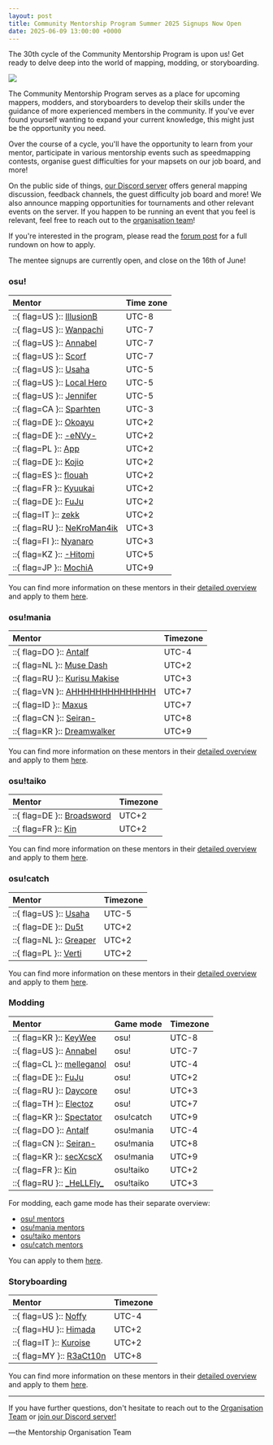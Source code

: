 ```yaml
---
layout: post
title: Community Mentorship Program Summer 2025 Signups Now Open
date: 2025-06-09 13:00:00 +0000
---
```


The 30th cycle of the Community Mentorship Program is upon us! Get ready to delve deep into the world of mapping, modding, or storyboarding.

![](/wiki/shared/news/banners/community-mentorship-program.jpg)

The Community Mentorship Program serves as a place for upcoming mappers, modders, and storyboarders to develop their skills under the guidance of more experienced members in the community. If you've ever found yourself wanting to expand your current knowledge, this might just be the opportunity you need.

Over the course of a cycle, you'll have the opportunity to learn from your mentor, participate in various mentorship events such as speedmapping contests, organise guest difficulties for your mapsets on our job board, and more! 

On the public side of things, [our Discord server](https://discord.com/invite/Ft2FtXmBgx) offers general mapping discussion, feedback channels, the guest difficulty job board and more! We also announce mapping opportunities for tournaments and other relevant events on the server. If you happen to be running an event that you feel is relevant, feel free to reach out to the [organisation team](https://docs.google.com/spreadsheets/d/1dVbDmk2Z6RsosS8rN11cfjCPMLKMuCjrICOVqTW2KH4/edit?usp=sharing)!

If you're interested in the program, please read the [forum post](https://osu.ppy.sh/community/forums/topics/2079752?n=1) for a full rundown on how to apply. 

The mentee signups are currently open, and close on the 16th of June! 

### osu! 

| Mentor | Time zone |
| :-- | :-- |
| ::{ flag=US }:: [IllusionB](https://osu.ppy.sh/users/13292488) | UTC-8 |
| ::{ flag=US }:: [Wanpachi](https://osu.ppy.sh/users/12157130) | UTC-7 |
| ::{ flag=US }:: [Annabel](https://osu.ppy.sh/users/3388410) | UTC-7 |
| ::{ flag=US }:: [Scorf](https://osu.ppy.sh/users/17038784) | UTC-7 |
| ::{ flag=US }:: [Usaha](https://osu.ppy.sh/users/6443117) | UTC-5 |
| ::{ flag=US }:: [Local Hero](https://osu.ppy.sh/users/16134122) | UTC-5 |
| ::{ flag=US }:: [Jennifer](https://osu.ppy.sh/users/6761853) | UTC-5 |
| ::{ flag=CA }:: [Sparhten](https://osu.ppy.sh/users/7601720) | UTC-3 |
| ::{ flag=DE }:: [Okoayu](https://osu.ppy.sh/users/1623405) | UTC+2 |
| ::{ flag=DE }:: [\-eNVy-](https://osu.ppy.sh/users/10632422) | UTC+2 |
| ::{ flag=PL }:: [App](https://osu.ppy.sh/users/13650508) | UTC+2 |
| ::{ flag=DE }:: [Kojio](https://osu.ppy.sh/users/2054596) | UTC+2 |
| ::{ flag=ES }:: [flouah](https://osu.ppy.sh/users/8030129) | UTC+2 |
| ::{ flag=FR }:: [Kyuukai](https://osu.ppy.sh/users/5337374) | UTC+2 |
| ::{ flag=DE }:: [FuJu](https://osu.ppy.sh/users/10773882) | UTC+2 |
| ::{ flag=IT }:: [zekk](https://osu.ppy.sh/users/9704802) | UTC+2 |
| ::{ flag=RU }:: [NeKroMan4ik](https://osu.ppy.sh/users/11387664) | UTC+3 |
| ::{ flag=FI }:: [Nyanaro](https://osu.ppy.sh/users/4157611) | UTC+3 |
| ::{ flag=KZ }:: [\-Hitomi](https://osu.ppy.sh/users/15583987) | UTC+5 |
| ::{ flag=JP }:: [MochiA](https://osu.ppy.sh/users/9312734) | UTC+9 |

You can find more information on these mentors in their [detailed overview](https://docs.google.com/spreadsheets/d/1PrL5cXwU-EMIkUaRKPHbRsi-AUeicQhZZR2QkjVDevM/edit) and apply to them [here](https://forms.gle/j9tUAjMf47JoRCRK8). 

### osu!mania 

| Mentor | Timezone |
| :-- | :-- |
| ::{ flag=DO }:: [Antalf](https://osu.ppy.sh/users/8793773) | UTC-4 |
| ::{ flag=NL }:: [Muse Dash](https://osu.ppy.sh/users/13695676) | UTC+2 |
| ::{ flag=RU }:: [Kurisu Makise](https://osu.ppy.sh/users/2790640) | UTC+3 |
| ::{ flag=VN }:: [AHHHHHHHHHHHHHH](https://osu.ppy.sh/users/8249608) | UTC+7 |
| ::{ flag=ID }:: [Maxus](https://osu.ppy.sh/users/4335785) | UTC+7 |
| ::{ flag=CN }:: [Seiran-](https://osu.ppy.sh/users/14351534) | UTC+8 |
| ::{ flag=KR }:: [Dreamwalker](https://osu.ppy.sh/users/8946550) | UTC+9 |

You can find more information on these mentors in their [detailed overview](https://docs.google.com/spreadsheets/d/1g2KhhmBqiqNAe2I2PJPicaSFtWPQ5sScRluC9oQzFGg/edit) and apply to them [here](https://forms.gle/5pwB9qqUsDc3kV6H9).

### osu!taiko

| Mentor | Timezone |
| :-- | :-- |
| ::{ flag=DE }:: [Broadsword](https://osu.ppy.sh/users/11357694) | UTC+2 |
| ::{ flag=FR }:: [Kin](https://osu.ppy.sh/users/480689) | UTC+2 |

You can find more information on these mentors in their [detailed overview](https://docs.google.com/spreadsheets/d/1_bMj04v4kUhdBd_JS6yiex9pBSFcxh_Uunn--n7Ugt8/edit) and apply to them [here](https://forms.gle/unAie67mgosQK6vE7).

### osu!catch

| Mentor | Timezone |
| :-- | :-- |
| ::{ flag=US }:: [Usaha](https://osu.ppy.sh/users/6443117) | UTC-5 |
| ::{ flag=DE }:: [Du5t](https://osu.ppy.sh/users/6053071) | UTC+2 |
| ::{ flag=NL }:: [Greaper](https://osu.ppy.sh/users/2369776) | UTC+2 |
| ::{ flag=PL }:: [Verti](https://osu.ppy.sh/users/10674528) | UTC+2 |

You can find more information on these mentors in their [detailed overview](https://docs.google.com/spreadsheets/d/16J1nxWgHadycR2Qu232VufdcmHKPXWb6MFPixO-ehlg/edit) and apply to them [here](https://forms.gle/YrbXSstDdvBGGy2m7).

### Modding

| Mentor | Game mode | Timezone |
| :-- | :-- | :-- |
| ::{ flag=KR }:: [KeyWee](https://osu.ppy.sh/users/10476879) | osu! | UTC-8 |
| ::{ flag=US }:: [Annabel](https://osu.ppy.sh/users/3388410) | osu! | UTC-7 |
| ::{ flag=CL }:: [melleganol](https://osu.ppy.sh/users/16452371) | osu! | UTC-4 |
| ::{ flag=DE }:: [FuJu](https://osu.ppy.sh/users/10773882) | osu! | UTC+2 |
| ::{ flag=RU }:: [Daycore](https://osu.ppy.sh/users/5596337) | osu! | UTC+3 |
| ::{ flag=TH }:: [Electoz](https://osu.ppy.sh/users/6485263) | osu! | UTC+7 |
| ::{ flag=KR }:: [Spectator](https://osu.ppy.sh/users/702598) | osu!catch | UTC+9 |
| ::{ flag=DO }:: [Antalf](https://osu.ppy.sh/users/8793773) | osu!mania | UTC-4 |
| ::{ flag=CN }:: [Seiran-](https://osu.ppy.sh/users/14351534) | osu!mania | UTC+8 |
| ::{ flag=KR }:: [secXcscX](https://osu.ppy.sh/users/13543418) | osu!mania | UTC+9 |
| ::{ flag=FR }:: [Kin](https://osu.ppy.sh/users/480689) | osu!taiko | UTC+2 |
| ::{ flag=RU }:: [\_HeLLFly\_](https://osu.ppy.sh/users/14225226) | osu!taiko | UTC+3 |

For modding, each game mode has their separate overview: 

- [osu! mentors](https://docs.google.com/spreadsheets/d/1hXMTAFDdhjpQP72WyfDkjOnZECf6DO_Ba5sxjpowUKw/edit?gid=2064960339#gid=2064960339)
- [osu!mania mentors](https://docs.google.com/spreadsheets/d/1AcZHY7OylKGEgzgfryqLr9FOI6-oXdNqPT2Zistz3Yo/edit?gid=2064960339#gid=2064960339)
- [osu!taiko mentors](https://docs.google.com/spreadsheets/d/1cjhM_wRE-BmH5v1iVF_uP1Jp6uLNamS7aCnjAQmEQb4/edit?gid=2064960339#gid=2064960339)
- [osu!catch mentors](https://docs.google.com/spreadsheets/d/1Ac7_geRabvpRb60dxeLWYhIYzj9D_aDNzw2P8ZlhJ08/edit?gid=2064960339#gid=2064960339)

You can apply to them [here](https://docs.google.com/forms/d/e/1FAIpQLSedojsQxwaUWRPZ_AeP_bMr3GNsWMy62MpVwHQfyPtQfeSxXw/viewform).

### Storyboarding

| Mentor | Timezone |
| :-- | :-- |
| ::{ flag=US }:: [Noffy](https://osu.ppy.sh/users/1541323) | UTC-4 |
| ::{ flag=HU }:: [Himada](https://osu.ppy.sh/users/10959366) | UTC+2 |
| ::{ flag=IT }:: [Kuroise](https://osu.ppy.sh/users/14547127) | UTC+2 |
| ::{ flag=MY }:: [R3aCt10n](https://osu.ppy.sh/users/17020051) | UTC+8 |

You can find more information on these mentors in their [detailed overview](https://docs.google.com/spreadsheets/d/18vLaEyRnsfc2hpUb53EpggRwY6Vg7PqTScbs2qI6otc/edit) and apply to them [here](https://forms.gle/5bh7XsZw4E5yX4QNA).

---

If you have further questions, don't hesitate to reach out to the [Organisation Team](https://docs.google.com/spreadsheets/d/1dVbDmk2Z6RsosS8rN11cfjCPMLKMuCjrICOVqTW2KH4/edit?usp=sharing) or [join our Discord server!](https://discord.com/invite/Ft2FtXmBgx)

—the Mentorship Organisation Team
